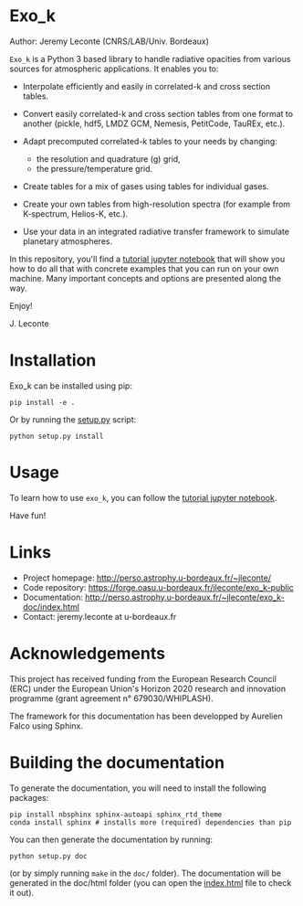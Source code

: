 # Exo_k

Author: Jeremy Leconte (CNRS/LAB/Univ. Bordeaux)

`Exo_k` is a Python 3 based library to handle radiative opacities from various sources for atmospheric applications.
It enables you to:

* Interpolate efficiently and easily in correlated-k and cross section tables.
* Convert easily correlated-k and cross section tables from one format to another
  (pickle, hdf5, LMDZ GCM, Nemesis, PetitCode, TauREx, etc.).
* Adapt precomputed correlated-k tables to your needs by changing:

  * the resolution and quadrature (g) grid,
  * the pressure/temperature grid.
* Create tables for a mix of gases using tables for individual gases.
* Create your own tables from high-resolution spectra (for example from K-spectrum, Helios-K, etc.).
* Use your data in an integrated radiative transfer framework to simulate planetary atmospheres.
  
In this repository, you'll find a [tutorial jupyter notebook](tutorial-exo_k.ipynb) that will show you how to do all that
with concrete examples that you can run on your own machine. Many important concepts and options are
presented along the way.

Enjoy!

J. Leconte

# Installation

Exo_k can be installed using pip:
```
pip install -e .
```
Or by running the [setup.py](./setup.py) script:
```
python setup.py install
```
# Usage

To learn how to use `exo_k`, you can follow the [tutorial jupyter notebook](tutorial-exo_k.ipynb).

Have fun!

# Links

* Project homepage: http://perso.astrophy.u-bordeaux.fr/~jleconte/
* Code repository: https://forge.oasu.u-bordeaux.fr/jleconte/exo_k-public
* Documentation: http://perso.astrophy.u-bordeaux.fr/~jleconte/exo_k-doc/index.html
* Contact: jeremy.leconte at u-bordeaux.fr

# Acknowledgements

This project has received funding from the European Research Council (ERC)
under the European Union's Horizon 2020 research and innovation programme
(grant agreement n° 679030/WHIPLASH).

The framework for this documentation has been developped by Aurelien Falco using Sphinx. 

# Building the documentation

To generate the documentation, you will need to install the following packages:
```
pip install nbsphinx sphinx-autoapi sphinx_rtd_theme
conda install sphinx # installs more (required) dependencies than pip
```
You can then generate the documentation by running:
```
python setup.py doc
```
(or by simply running `make` in the `doc/` folder). The documentation will be generated in the doc/html folder (you can open the [index.html](doc/html/index.html) file to check it out).

